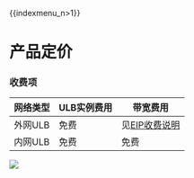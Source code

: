{{indexmenu_n>1}}

# 产品定价

### 收费项

| 网络类型 | ULB实例费用 | 带宽费用 |
| - | - | - |
| 外网ULB | 免费 | 见[EIP收费说明](https://docs.ucloud.cn/network/unet/eip_price) |
| 内网ULB | 免费 | 免费 |

 [![](https://static.ucloud.cn/708409d71c0a4a8c8d1fbd6fe3417b36.png)](https://github.com/UCloudDocs/UCloud-document/issues/3)
